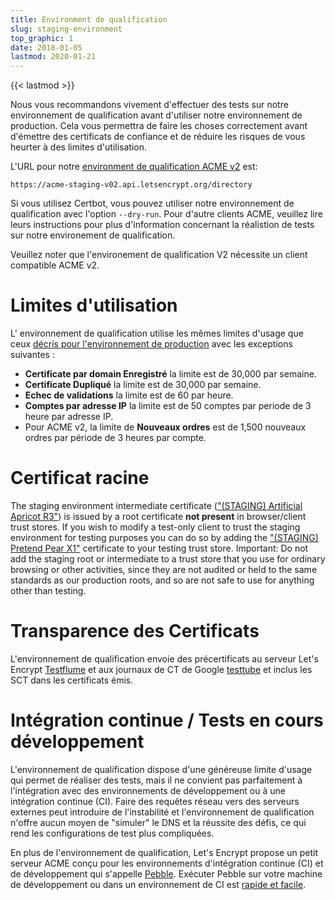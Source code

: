```yaml
---
title: Environment de qualification
slug: staging-environment
top_graphic: 1
date: 2018-01-05
lastmod: 2020-01-21
---
```


{{< lastmod >}}

Nous vous recommandons vivement d'effectuer des tests sur notre environnement de qualification avant d'utiliser notre environnement de production. Cela vous permettra de faire les choses correctement avant d'émettre des certificats de confiance et de réduire les risques de vous heurter à des limites d'utilisation.

L'URL  pour notre [environment de qualification ACME v2](https://community.letsencrypt.org/t/staging-endpoint-for-acme-v2/49605) est:

`https://acme-staging-v02.api.letsencrypt.org/directory`

Si vous utilisez Certbot, vous pouvez utiliser notre environnement de qualification avec l'option `--dry-run`. Pour d'autre clients ACME, veuillez lire leurs instructions pour plus d'information concernant la réalistion de tests sur notre environement de qualification.

Veuillez noter que l'environement de qualification V2 nécessite un client compatible ACME v2.

# Limites d'utilisation

L' environnement de qualification utilise les mêmes limites d'usage que ceux [décris pour l'environnement de production](/docs/rate-limits) avec les exceptions suivantes :

*  **Certificate par domain Enregistré** la limite est de 30,000 par semaine.
*  **Certificate Dupliqué** la limite est de 30,000 par semaine.
*  **Echec de validations** la limite est de 60 par heure.
*  **Comptes par adresse IP** la limite est de 50 comptes par periode de 3 heure par adresse IP.
* Pour ACME v2, la limite de **Nouveaux ordres** est de 1,500 nouveaux ordres par période de 3 heures par compte.

# Certificat racine

The staging environment intermediate certificate (["(STAGING) Artificial Apricot R3"](/certs/staging/letsencrypt-stg-int-r3.pem)) is issued by a root certificate **not present** in browser/client trust stores. If you wish to modify a test-only client to trust the staging environment for testing purposes you can do so by adding the ["(STAGING) Pretend Pear X1"](/certs/staging/letsencrypt-stg-root-x1.pem) certificate to your testing trust store. Important: Do not add the staging root or intermediate to a trust store that you use for ordinary browsing or other activities, since they are not audited or held to the same standards as our production roots, and so are not safe to use for anything other than testing.

# Transparence des Certificats

L'environnement de qualification envoie des précertificats au serveur Let's Encrypt [Testflume](/docs/ct-logs) et aux journaux de CT de Google [testtube](http://www.certificate-transparency.org/known-logs#TOC-Test-Logs) et inclus les SCT dans les certificats émis.

# Intégration continue / Tests en cours développement

L'environnement de qualification dispose d'une généreuse  limite d'usage qui permet de réaliser des tests, mais il ne convient pas parfaitement à l'intégration avec des environnements de développement ou à une intégration continue (CI). Faire des requêtes réseau vers des serveurs externes peut introduire de l'instabilité et l'environnement de qualification n'offre aucun moyen de "simuler" le DNS et la réussite des défis, ce qui rend les configurations de test plus compliquées.

En plus de l'environnement de qualification, Let's Encrypt propose un petit serveur ACME conçu pour les environnements d'intégration continue (CI) et de  développement qui s'appelle [Pebble](https://github.com/letsencrypt/pebble). Exécuter Pebble sur votre machine de développement ou dans un environnement de CI est [rapide et facile](https://github.com/letsencrypt/pebble#docker).
